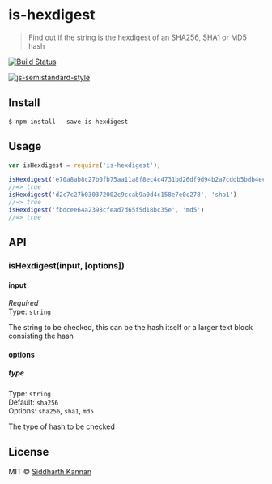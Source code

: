 # is-hexdigest

> Find out if the string is the hexdigest of an SHA256, SHA1 or MD5 hash

[![Build Status](https://travis-ci.org/icyflame/is-hexdigest.svg?branch=master)](https://travis-ci.org/icyflame/is-hexdigest)

[![js-semistandard-style](https://img.shields.io/badge/code%20style-semistandard-brightgreen.svg)](https://github.com/Flet/semistandard)

## Install

```
$ npm install --save is-hexdigest
```


## Usage

```js
var isHexdigest = require('is-hexdigest');

isHexdigest('e70a8ab8c27b0fb75aa11a8f8ec4c4731bd26df9d94b2a7cddb5bdb4ec757286')
//=> true
isHexdigest('d2c7c27b030372002c9ccab9a0d4c158e7e0c278', 'sha1')
//=> true
isHexdigest('fbdcee64a2398cfead7d65f5d18bc35e', 'md5')
//=> true
```


## API

### isHexdigest(input, [options])

#### input

*Required*  
Type: `string`

The string to be checked, this can be the hash itself or a larger text block
consisting the hash

#### options

##### type

Type: `string`  
Default: `sha256`  
Options: `sha256`, `sha1`, `md5`

The type of hash to be checked


## License

MIT © [Siddharth Kannan](http://icyflame.github.io)
